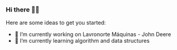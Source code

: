 ### Hi there :surfing_man:

Here are some ideas to get you started:

- 🔭 I’m currently working on Lavronorte Máquinas - John Deere
- 🌱 I’m currently learning algorithm and data structures

